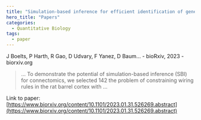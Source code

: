 ```yaml
---
title: "Simulation-based inference for efficient identification of generative models in connectomics"
hero_title: "Papers"
categories:
  - Quantitative Biology
tags:
  - paper
---
```

J Boelts, P Harth, R Gao, D Udvary, F Yanez, D Baum… - bioRxiv, 2023 - biorxiv.org



>… To demonstrate the potential of simulation-based inference (SBI) for connectomics, we selected 142 the problem of constraining wiring rules in the rat barrel cortex with …

Link to paper: [https://www.biorxiv.org/content/10.1101/2023.01.31.526269.abstract](https://www.biorxiv.org/content/10.1101/2023.01.31.526269.abstract)
